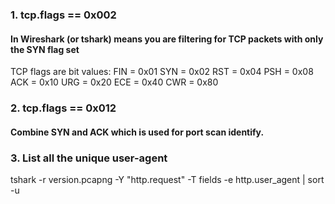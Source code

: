 ### 1. tcp.flags == 0x002 
#### In Wireshark (or tshark) means you are filtering for TCP packets with only the SYN flag set
TCP flags are bit values:
FIN = 0x01
SYN = 0x02
RST = 0x04
PSH = 0x08
ACK = 0x10
URG = 0x20
ECE = 0x40
CWR = 0x80

### 2. tcp.flags == 0x012
#### Combine  SYN and ACK which is used for port scan identify.



### 3. List all the unique user-agent 
tshark -r version.pcapng -Y "http.request" -T fields -e http.user_agent | sort -u
